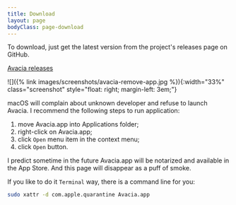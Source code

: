 ```yaml
---
title: Download
layout: page
bodyClass: page-download
---
```


To download, just get the latest version from the project's releases page on GitHub.

[Avacia releases](https://github.com/apla/avacia/releases/)

![]({% link images/screenshots/avacia-remove-app.jpg %}){:width="33%" class="screenshot" style="float: right; margin-left: 3em;"}

macOS will complain about unknown developer and refuse to launch Avacia. I recommend the following steps to run application:

  1. move Avacia.app into Applications folder;
  2. right-click on Avacia.app;
  3. click `Open` menu item in the context menu;
  4. click `Open` button.

I predict sometime in the future Avacia.app will be notarized and available in the App Store. And this page will disappear as a puff of smoke.

If you like to do it `Terminal` way, there is a command line for you:

```sh
sudo xattr -d com.apple.quarantine Avacia.app
```